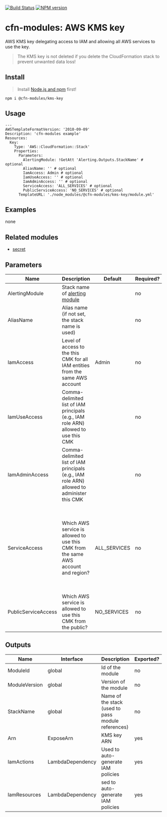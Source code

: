 [![Build Status](https://travis-ci.org/cfn-modules/kms-key.svg?branch=master)](https://travis-ci.org/cfn-modules/kms-key)
[![NPM version](https://img.shields.io/npm/v/@cfn-modules/kms-key.svg)](https://www.npmjs.com/package/@cfn-modules/kms-key)

# cfn-modules: AWS KMS key

AWS KMS key delegating access to IAM and allowing all AWS services to use the key.

> The KMS key is not deleted if you delete the CloudFormation stack to prevent unwanted data loss!

## Install

> Install [Node.js and npm](https://nodejs.org/) first!

```
npm i @cfn-modules/kms-key
```

## Usage

```
---
AWSTemplateFormatVersion: '2010-09-09'
Description: 'cfn-modules example'
Resources:
  Key:
    Type: 'AWS::CloudFormation::Stack'
    Properties:
      Parameters:
        AlertingModule: !GetAtt 'Alerting.Outputs.StackName' # optional
        AliasName: '' # optional
        IamAccess: Admin # optional
        IamUseAccess: '' # optional
        IamAdminAccess: '' # optional
        ServiceAccess: 'ALL_SERVICES' # optional
        PublicServiceAccess: 'NO_SERVICES' # optional
      TemplateURL: './node_modules/@cfn-modules/kms-key/module.yml'
```

## Examples

none

## Related modules

* [secret](https://github.com/cfn-modules/secret)

## Parameters

<table>
  <thead>
    <tr>
      <th>Name</th>
      <th>Description</th>
      <th>Default</th>
      <th>Required?</th>
      <th>Allowed values</th>
    </tr>
  </thead>
  <tbody>
    <tr>
      <td>AlertingModule</td>
      <td>Stack name of <a href="https://www.npmjs.com/package/@cfn-modules/alerting">alerting module</a></td>
      <td></td>
      <td>no</td>
      <td></td>
    </tr>
    <tr>
      <td>AliasName</td>
      <td>Alias name (if not set, the stack name is used)</td>
      <td></td>
      <td>no</td>
      <td></td>
    </tr>
    <tr>
      <td>IamAccess</td>
      <td>Level of access to the this CMK for all IAM entities from the same AWS account</td>
      <td>Admin</td>
      <td>no</td>
      <td>[Read, Use, Admin]</td>
    </tr>
    <tr>
      <td>IamUseAccess</td>
      <td>Comma-delimited list of IAM principals (e.g., IAM role ARN) allowed to use this CMK</td>
      <td></td>
      <td>no</td>
      <td></td>
    </tr>
    <tr>
      <td>IamAdminAccess</td>
      <td>Comma-delimited list of IAM principals (e.g., IAM role ARN) allowed to administer this CMK</td>
      <td></td>
      <td>no</td>
      <td></td>
    </tr>
    <tr>
      <td>ServiceAccess</td>
      <td>Which AWS service is allowed to use this CMK from the same AWS account and region?</td>
      <td>ALL_SERVICES</td>
      <td>no</td>
      <td>[NO_SERVICES, ALL_SERVICES, connect, dms, ssm, ec2, elasticfilesystem, es, kinesis, kinesisvideo, lambda, lex, redshift, rds, secretsmanager, ses, s3, importexport, sqs, workmail, workspaces]</td>
    </tr>
    <tr>
      <td>PublicServiceAccess</td>
      <td>Which AWS service is allowed to use this CMK from the public?</td>
      <td>NO_SERVICES</td>
      <td>no</td>
      <td>[NO_SERVICES, s3]</td>
    </tr>
  </tbody>
</table>

## Outputs

<table>
  <thead>
    <tr>
      <th>Name</th>
      <th>Interface</th>
      <th>Description</th>
      <th>Exported?</th>
    </tr>
  </thead>
  <tbody>
    <tr>
      <td>ModuleId</td>
      <td>global</td>
      <td>Id of the module</td>
      <td>no</td>
    </tr>
    <tr>
      <td>ModuleVersion</td>
      <td>global</td>
      <td>Version of the module</td>
      <td>no</td>
    </tr>
    <tr>
      <td>StackName</td>
      <td>global</td>
      <td>Name of the stack (used to pass module references)</td>
      <td>no</td>
    </tr>
    <tr>
      <td>Arn</td>
      <td>ExposeArn</td>
      <td>KMS key ARN</td>
      <td>yes</td>
    </tr>
    <tr>
      <td>IamActions</td>
      <td>LambdaDependency</td>
      <td>Used to auto-generate IAM policies</td>
      <td>yes</td>
    </tr>
    <tr>
      <td>IamResources</td>
      <td>LambdaDependency</td>
      <td>sed to auto-generate IAM policies</td>
      <td>yes</td>
    </tr>
  </tbody>
</table>
